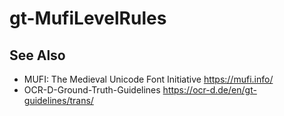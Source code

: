 # gt-MufiLevelRules



## See Also

- MUFI: The Medieval Unicode Font Initiative https://mufi.info/
- OCR-D-Ground-Truth-Guidelines  https://ocr-d.de/en/gt-guidelines/trans/
